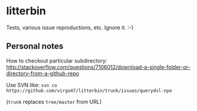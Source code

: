 # litterbin
Tests, various issue reproductions, etc. Ignore it. :-)

## Personal notes

How to checkout particular subdirectory: http://stackoverflow.com/questions/7106012/download-a-single-folder-or-directory-from-a-github-repo

Use SVN like: `svn co https://github.com/virgo47/litterbin/trunk/issues/querydsl-npe`

(`trunk` replaces `tree/master` from URL)
